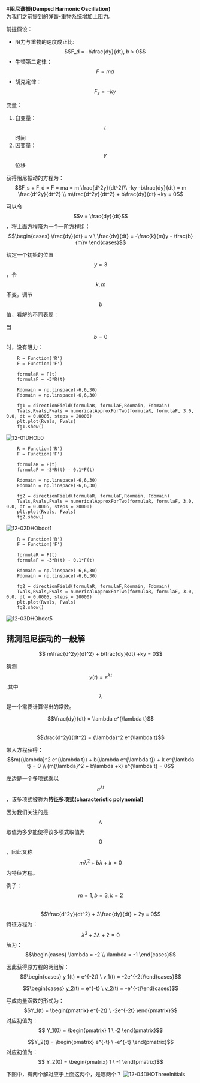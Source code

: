 #**阻尼谐振(Damped Harmonic Oscillation)**   
为我们之前提到的弹簧-重物系统增加上阻力。

前提假设：
+ 阻力与重物的速度成正比: $$F_d = -b\frac{dy}{dt}, b > 0$$
+ 牛顿第二定律：$$F=ma$$
+ 胡克定律： $$F_s = -ky$$     

变量：
1. 自变量：$$t$$ 时间
2. 因变量：$$y$$ 位移

获得阻尼振动的方程为：
$$F_s + F_d = F = ma = m \frac{d^2y}{dt^2}\\
-ky -b\frac{dy}{dt} = m \frac{d^2y}{dt^2} \\
m\frac{d^2y}{dt^2} + b\frac{dy}{dt} +ky = 0$$

可以令$$v = \frac{dy}{dt}$$，将上面方程降为一个一阶方程组：
$$\begin{cases} \frac{dy}{dt} = v \ \frac{dv}{dt} = -\frac{k}{m}y - \frac{b}{m}v \end{cases}$$    

给定一个初始的位置$$y=3$$，令$$k,m$$不变，调节$$b$$值，看解的不同表现：

当$$b = 0$$时，没有阻力：
```
	R = Function('R')
	F = Function('F')

	formulaR = F(t)
	formulaF = -3*R(t)

	Rdomain = np.linspace(-6,6,30)
	Fdomain = np.linspace(-6,6,30)

	fg1 = directionField(formulaR, formulaF,Rdomain, Fdomain)
	Tvals,Rvals,Fvals = numericalApproxForTwo(formulaR, formulaF, 3.0, 0.0, dt = 0.0005, steps = 20000)
	plt.plot(Rvals, Fvals)
	fg1.show()
```
![12-01DHOb0](images/12-01DHOb0.png)

```
	R = Function('R')
	F = Function('F')

	formulaR = F(t)
	formulaF = -3*R(t) - 0.1*F(t)

	Rdomain = np.linspace(-6,6,30)
	Fdomain = np.linspace(-6,6,30)

	fg2 = directionField(formulaR, formulaF,Rdomain, Fdomain)
	Tvals,Rvals,Fvals = numericalApproxForTwo(formulaR, formulaF, 3.0, 0.0, dt = 0.0005, steps = 20000)
	plt.plot(Rvals, Fvals)
	fg2.show()
```
![12-02DHObdot1](images/12-02DHObdot1.png)

```
	R = Function('R')
	F = Function('F')

	formulaR = F(t)
	formulaF = -3*R(t) - 0.1*F(t)

	Rdomain = np.linspace(-6,6,30)
	Fdomain = np.linspace(-6,6,30)

	fg2 = directionField(formulaR, formulaF,Rdomain, Fdomain)
	Tvals,Rvals,Fvals = numericalApproxForTwo(formulaR, formulaF, 3.0, 0.0, dt = 0.0005, steps = 20000)
	plt.plot(Rvals, Fvals)
	fg2.show()
```
![12-03DHObdot5](images/12-03DHObdot5.png)

## 猜测阻尼振动的一般解
$$ m\frac{d^2y}{dt^2} + b\frac{dy}{dt} +ky = 0$$

猜测$$y(t) = e^{\lambda t}$$,其中$$\lambda$$是一个需要计算得出的常数。  

$$\frac{dy}{dt} = \lambda e^{\lambda t}$$    
$$\frac{d^2y}{dt^2} = {\lambda}^2 e^{\lambda t}$$	

带入方程获得：
$$m({\lambda}^2 e^{\lambda t}) + b(\lambda e^{\lambda t}) + k e^{\lambda t} = 0 \\
(m{\lambda}^2 + b\lambda +k) e^{\lambda t} = 0$$

左边是一个多项式乘以$$e^{\lambda t}$$，该多项式被称为**特征多项式(characteristic polynomial)**  

因为我们关注的是$$\lambda$$取值为多少能使得该多项式取值为$$0$$，因此又称$$m{\lambda}^2 + b\lambda +k = 0$$为特征方程。  

例子：$$m = 1,b = 3,k = 2$$   
$$\frac{d^2y}{dt^2} + 3\frac{dy}{dt} + 2y = 0$$
特征方程为：
$${\lambda}^2 + 3\lambda + 2 = 0$$
解为：
$$\begin{cases} \lambda = -2 \\ \lambda = -1 \end{cases}$$

因此获得原方程的两组解：
$$\begin{cases} y_1(t) = e^{-2t} \ v_1(t) = -2e^{-2t}\end{cases}$$

$$\begin{cases} y_2(t) = e^{-t} \ v_2(t) = -e^{-t}\end{cases}$$   

写成向量函数的形式为： 
$$Y_1(t) = \begin{pmatrix} e^{-2t} \ -2e^{-2t} \end{pmatrix}$$
对应初值为：
$$ Y_1(0) = \begin{pmatrix} 1 \ -2 \end{pmatrix}$$

$$Y_2(t) = \begin{pmatrix} e^{-t} \ -e^{-t} \end{pmatrix}$$
对应初值为：
$$ Y_2(0) = \begin{pmatrix} 1 \ -1 \end{pmatrix}$$

下图中，有两个解对应于上面这两个，是哪两个？
![12-04DHOThreeInitials](images/12-04DHOThreeInitials.png)